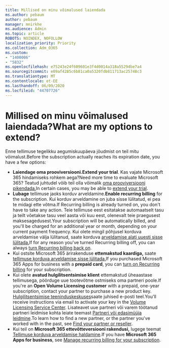 ```yaml
---
title: Millised on minu võimalused laiendada
ms.author: pebaum
author: pebaum
manager: mnirkhe
ms.audience: Admin
ms.topic: article
ROBOTS: NOINDEX, NOFOLLOW
localization_priority: Priority
ms.collection: Adm_O365
ms.custom:
- "1400006"
- "5832"
ms.openlocfilehash: e75243e24f609601e3f4d0014a318a55294be7a4
ms.sourcegitcommit: e09af4285c6b81ca0a5320fdb811713ac25748c3
ms.translationtype: MT
ms.contentlocale: et-EE
ms.lasthandoff: 06/09/2020
ms.locfileid: "44707726"
---
```

# <a name="what-are-my-options-to-extend"></a><span data-ttu-id="7879e-102">Millised on minu võimalused laiendada?</span><span class="sxs-lookup"><span data-stu-id="7879e-102">What are my options to extend?</span></span>

<span data-ttu-id="7879e-103">Enne tellimuse tegelikku aegumiskuupäeva jõudmist on teil mitu võimalust.</span><span class="sxs-lookup"><span data-stu-id="7879e-103">Before the subscription actually reaches its expiration date, you have a few options:</span></span>

- <span data-ttu-id="7879e-104">**Laiendage oma prooviversiooni.**</span><span class="sxs-lookup"><span data-stu-id="7879e-104">**Extend your trial**.</span></span>  <span data-ttu-id="7879e-105">Kas vajate Microsoft 365 hindamiseks rohkem aega?</span><span class="sxs-lookup"><span data-stu-id="7879e-105">Need more time to evaluate Microsoft 365?</span></span> <span data-ttu-id="7879e-106">Teatud juhtudel võib teil olla võimalik [oma prooviversiooni pikendada.](https://docs.microsoft.com/microsoft-365/commerce/extend-your-trial?view=o365-worldwide)</span><span class="sxs-lookup"><span data-stu-id="7879e-106">In certain cases, you may be able to  [extend your trial](https://docs.microsoft.com/microsoft-365/commerce/extend-your-trial?view=o365-worldwide).</span></span>  
- <span data-ttu-id="7879e-107">**Lubage** tellimuse jaoks korduv arveldamine.</span><span class="sxs-lookup"><span data-stu-id="7879e-107">**Enable recurring billing** for the subscription.</span></span> <span data-ttu-id="7879e-108">Kui korduv arveldamine on juba sisse lülitatud, ei pea te midagi ette võtma.</span><span class="sxs-lookup"><span data-stu-id="7879e-108">If Recurring billing is already turned on, you don't have to take any action.</span></span> <span data-ttu-id="7879e-109">Teie tellimuse eest esitatakse automaatselt tasu ja teilt võetakse tasu veel aasta või kuu eest, olenevalt teie praegusest maksesagedusest.</span><span class="sxs-lookup"><span data-stu-id="7879e-109">Your subscription will be automatically billed, and you'll be charged for an additional year or month, depending on your current payment frequency.</span></span> <span data-ttu-id="7879e-110">Kui olete mingil põhjusel korduva arveldamise välja lülitanud, saate korduva [arveldamise alati uuesti sisse lülitada.](https://docs.microsoft.com/microsoft-365/commerce/subscriptions/renew-your-subscription?view=o365-worldwide)</span><span class="sxs-lookup"><span data-stu-id="7879e-110">If for any reason you've turned Recurring billing off, you can always  [turn Recurring billing back on](https://docs.microsoft.com/microsoft-365/commerce/subscriptions/renew-your-subscription?view=o365-worldwide).</span></span>
- <span data-ttu-id="7879e-111">Kui ostsite Microsoft 365 ärirakenduse **ettemakstud kaardiga,** saate [tellimuse korduva arveldamise sisse lülitada.](https://docs.microsoft.com/microsoft-365/commerce/subscriptions/renew-your-subscription?view=o365-worldwide)</span><span class="sxs-lookup"><span data-stu-id="7879e-111">If you purchased Microsoft 365 Apps for business with a  **prepaid card**, you can  [turn on Recurring billing](https://docs.microsoft.com/microsoft-365/commerce/subscriptions/renew-your-subscription?view=o365-worldwide)  for your subscription.</span></span>
- <span data-ttu-id="7879e-112">Kui olete **avatud hulgilitsentsimise klient** ettemakstud üheaastase tellimusega, pöörduge uue tootevõtme ostmiseks oma partneri poole.</span><span class="sxs-lookup"><span data-stu-id="7879e-112">If you're an  **Open Volume Licensing customer**  with a prepaid, one-year subscription, contact your partner to purchase a new product key.</span></span> <span data-ttu-id="7879e-113">[Hulgilitsentsimise teeninduskeskuses](https://go.microsoft.com/fwlink/p/?LinkID=282016)saate juhised e-posti teel.</span><span class="sxs-lookup"><span data-stu-id="7879e-113">You'll receive instructions via email to activate your key in the  [Volume Licensing Service Center](https://go.microsoft.com/fwlink/p/?LinkID=282016).</span></span> <span data-ttu-id="7879e-114">Lisateavet uue partneri või varem töötanud partneri leidmise kohta leiate teemast [Partneri või edasimüüja leidmine](https://docs.microsoft.com/microsoft-365/admin/manage/find-your-partner-or-reseller?view=o365-worldwide).</span><span class="sxs-lookup"><span data-stu-id="7879e-114">To learn how to find a new partner, or the partner you've worked with in the past, see  [Find your partner or reseller](https://docs.microsoft.com/microsoft-365/admin/manage/find-your-partner-or-reseller?view=o365-worldwide).</span></span>
- <span data-ttu-id="7879e-115">Kui teil on **Microsoft 365 ettevõtteversiooni rakendusi,** lugege teemat [Tellimuse korduva arveldamise haldamine](https://docs.microsoft.com/microsoft-365/commerce/subscriptions/renew-your-subscription?view=o365-worldwide).</span><span class="sxs-lookup"><span data-stu-id="7879e-115">If you have  **Microsoft 365 Apps for business**, see  [Manage recurring billing for your subscription](https://docs.microsoft.com/microsoft-365/commerce/subscriptions/renew-your-subscription?view=o365-worldwide).</span></span>
